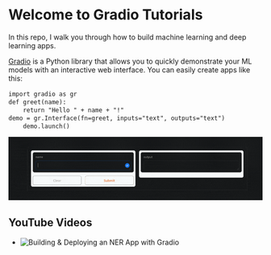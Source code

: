 # Welcome to Gradio Tutorials
In this repo, I walk you through how to build machine learning and deep learning apps. 

[Gradio](https://www.gradio.app/) is a Python library that allows you to quickly demonstrate your ML models with an interactive web interface. You can easily create apps like this: 

```
import gradio as gr
def greet(name):
    return "Hello " + name + "!"
demo = gr.Interface(fn=greet, inputs="text", outputs="text")
    demo.launch()
```
![](https://github.com/TirendazAcademy/Gradio-Tutorials/blob/main/Images/gradio-app.gif)

## YouTube Videos
- ![Building & Deploying an NER App with Gradio](https://youtu.be/2iRsk7HM6kg)

